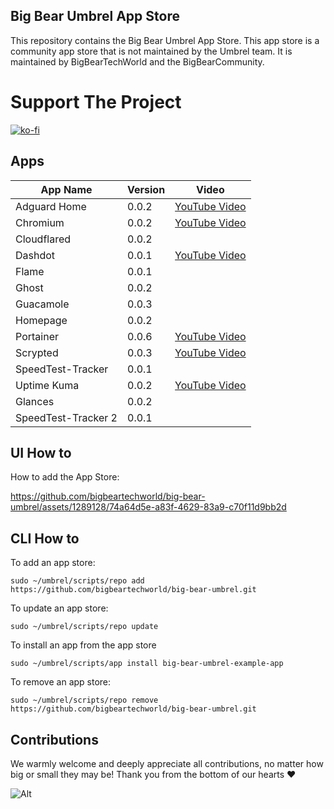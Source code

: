 ## Big Bear Umbrel App Store

This repository contains the Big Bear Umbrel App Store. This app store is a community app store that is not maintained by the Umbrel team. It is maintained by BigBearTechWorld and the BigBearCommunity.

# Support The Project

[![ko-fi](https://ko-fi.com/img/githubbutton_sm.svg)](https://ko-fi.com/E1E5NDK3I)

## Apps

| App Name            | Version | Video                                         |
| ------------------- | ------- | --------------------------------------------- |
| Adguard Home        | 0.0.2   | [YouTube Video](https://youtu.be/Ay7eJbpbaQg) |
| Chromium            | 0.0.2   | [YouTube Video](https://youtu.be/zGRjH0-zThs) |
| Cloudflared         | 0.0.2   |                                               |
| Dashdot             | 0.0.1   | [YouTube Video](https://youtu.be/iFGOCkJfvP4) |
| Flame               | 0.0.1   |                                               |
| Ghost               | 0.0.2   |                                               |
| Guacamole           | 0.0.3   |                                               |
| Homepage            | 0.0.2   |                                               |
| Portainer           | 0.0.6   | [YouTube Video](https://youtu.be/Lcv9lRzI_gk) |
| Scrypted            | 0.0.3   | [YouTube Video](https://youtu.be/DvXJ2cCApwY) |
| SpeedTest-Tracker   | 0.0.1   |                                               |
| Uptime Kuma         | 0.0.2   | [YouTube Video](https://youtu.be/NEvP_Ioe78M) |
| Glances             | 0.0.2   |                                               |
| SpeedTest-Tracker 2 | 0.0.1   |                                               |

## UI How to

How to add the App Store:

https://github.com/bigbeartechworld/big-bear-umbrel/assets/1289128/74a64d5e-a83f-4629-83a9-c70f11d9bb2d

## CLI How to

To add an app store:

```
sudo ~/umbrel/scripts/repo add https://github.com/bigbeartechworld/big-bear-umbrel.git
```

To update an app store:

```
sudo ~/umbrel/scripts/repo update
```

To install an app from the app store

```
sudo ~/umbrel/scripts/app install big-bear-umbrel-example-app
```

To remove an app store:

```
sudo ~/umbrel/scripts/repo remove https://github.com/bigbeartechworld/big-bear-umbrel.git
```

## Contributions

We warmly welcome and deeply appreciate all contributions, no matter how big or small they may be! Thank you from the bottom of our hearts ❤️

![Alt](https://repobeats.axiom.co/api/embed/4c66d9a81688d293bc0d4b36fec8c7ede9aff379.svg "Repobeats analytics image")

